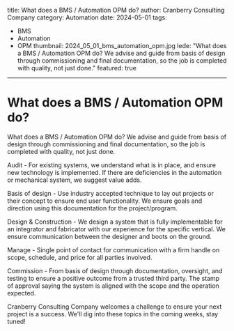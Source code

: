 title: What does a BMS / Automation OPM do?
author: Cranberry Consulting Company
category: Automation
date: 2024-05-01
tags:
- BMS
- Automation
- OPM
thumbnail: 2024_05_01_bms_automation_opm.jpg
lede: "What does a BMS / Automation OPM do? We advise and guide from basis of design through commissioning and final documentation, so the job is completed with quality, not just done."
featured: true
---

# What does a BMS / Automation OPM do?

What does a BMS / Automation OPM do? We advise and guide from basis of design through commissioning and final documentation, so the job is completed with quality, not just done.
 
Audit - For existing systems, we understand what is in place, and ensure new technology is implemented. If there are deficiencies in the automation or mechanical system, we suggest value adds.
 
Basis of design - Use industry accepted technique to lay out projects or their concept to ensure end user functionality. We ensure goals and direction using this documentation for the project/program.
 
Design & Construction - We design a system that is fully implementable for an integrator and fabricator with our experience for the specific vertical. We ensure communication between the designer and boots on the ground.
 
Manage - Single point of contact for communication with a firm handle on scope, schedule, and price for all parties involved.
 
Commission - From basis of design through documentation, oversight, and testing to ensure a positive outcome from a trusted third party. The stamp of approval saying the system is aligned with the scope and the operation expected.
 
Cranberry Consulting Company welcomes a challenge to ensure your next project is a success. We'll dig into these topics in the coming weeks, stay tuned!
